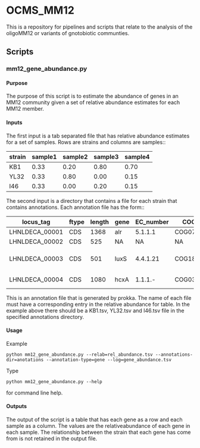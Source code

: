 
# OCMS_MM12

This is a repository for pipelines and scripts that relate to the analysis of the oligoMM12 or variants of gnotobiotic communties.


## Scripts

### mm12_gene_abundance.py

#### Purpose

The purpose of this script is to estimate the abundance of genes in an MM12 community given a set of relative abundance estimates for each MM12 member.

#### Inputs

The first input is a tab separated file that has relative abundance estimates for a set of samples. Rows
are strains and columns are samples::

   
   | strain     | sample1    | sample2    | sample3    | sample4    |
   |------------|------------|------------|------------|------------|
   | KB1        | 0.33       | 0.20       | 0.80       | 0.70       |
   | YL32       | 0.33       | 0.80       | 0.00       | 0.15       |
   | I46        | 0.33       | 0.00       | 0.20       | 0.15       |


The second input is a directory that contains a file for each strain that contains annotations. Each
annotation file has the form::


|  locus_tag    | ftype |  length| gene  |  EC_number  | COG       |   product                           |                                                                          
|---------------|-------|--------|-------|-------------|-----------|-------------------------------------|
| LHNLDECA_00001| CDS   | 1368   | alr   |  5.1.1.1    | COG0787   |  Alanine racemase                   |
| LHNLDECA_00002| CDS   | 525    | NA    |  NA         | NA        |  hypothetical protein               |
| LHNLDECA_00003| CDS   | 501    | luxS  |  4.4.1.21   | COG1854   |  S-ribosylhomocysteine lyase        |
| LHNLDECA_00004| CDS   | 1080   | hcxA  |  1.1.1.-    | COG0371   |  Hydroxycarboxylate dehydrogenase A |



This is an annotation file that is generated by prokka. The name of each file must have a corresponding entry in the relative abundance for table. In the example above there should be a KB1.tsv, YL32.tsv and I46.tsv file in the specified annotations directory.


#### Usage

Example

```
python mm12_gene_abundance.py --relab=rel_abundance.tsv --annotations-dir=anotations --annotation-type=gene --log=gene_abundance.tsv
```

Type

```
python mm12_gene_abundance.py --help
```

for command line help.

#### Outputs

The output of the script is a table that has each gene as a row and each sample as a column. The values are the relativeabundance of each gene in each sample. The relationship between the strain that each gene has come from is not retained in the output file.

